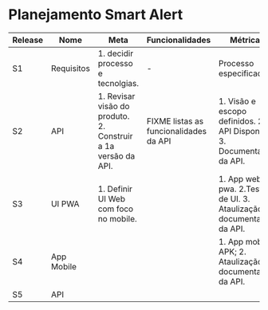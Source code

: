 # Planejamento Smart Alert

| Release | Nome | Meta | Funcionalidades | Métricas |
| --- | --- | --- | --- | --- |
| S1 | Requisitos | 1. decidir processo e tecnolgias. | - | Processo especificado |
| S2 | API | 1. Revisar visão do produto. 2. Construir a 1a versão da API. | FIXME listas as funcionalidades da API | 1. Visão e escopo definidos. 2. API Disponível. 3. Documentação da API. |
| S3 | UI PWA | 1. Definir UI Web com foco no mobile. |  | 1. App web pwa. 2.Teste de UI. 3. Ataulização da documentação da API. |
| S4 | App Mobile |  |  |  1. App mobile APK; 2. Ataulização da documentação da API. |
| S5 | API |  |  |  |
